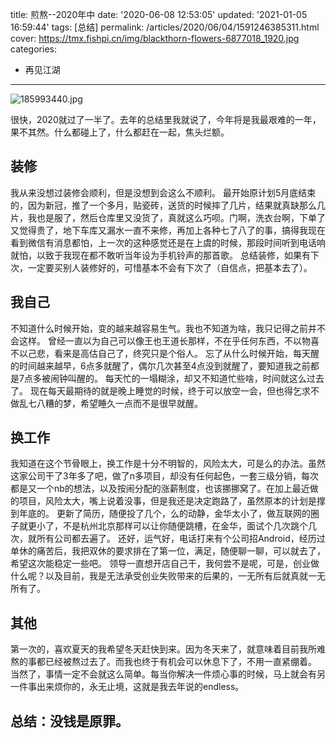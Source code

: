 title: 煎熬--2020年中
date: '2020-06-08 12:53:05'
updated: '2021-01-05 16:59:44'
tags: [总结]
permalink: /articles/2020/06/04/1591246385311.html
cover: https://tmx.fishpi.cn/img/blackthorn-flowers-6877018_1920.jpg
categories: 
- 再见江湖
---
![185993440.jpg](https://tmx.fishpi.cn/img/blackthorn-flowers-6877018_1920.jpg)

很快，2020就过了一半了。去年的总结里我就说了，今年将是我最艰难的一年，果不其然。什么都碰上了，什么都赶在一起，焦头烂额。

## 装修

我从来没想过装修会顺利，但是没想到会这么不顺利。
最开始原计划5月底结束的，因为新冠，推了一个多月，贴瓷砖，送货的时候摔了几片，结果就真缺那么几片，我也是服了，然后仓库里又没货了，真就这么巧呗。门啊，洗衣台啊，下单了又觉得贵了，地下车库又漏水一直不来修，再加上各种七了八了的事，搞得我现在看到微信有消息都怕，上一次的这种感觉还是在上虞的时候，那段时间听到电话响就怕，以致于我现在都不敢听当年设为手机铃声的那首歌。
总结装修，如果有下次，一定要买别人装修好的，可惜基本不会有下次了（自信点，把基本去了）。

## 我自己

不知道什么时候开始，变的越来越容易生气。我也不知道为啥，我只记得之前并不会这样。
曾经一直以为自己可以像王也王道长那样，不在乎任何东西，不以物喜不以己悲，看来是高估自己了，终究只是个俗人。
忘了从什么时候开始，每天醒的时间越来越早，6点多就醒了，偶尔几次甚至4点没到就醒了，要知道我之前都是7点多被闹钟叫醒的。
每天忙的一塌糊涂，却又不知道忙些啥，时间就这么过去了。
现在每天最期待的就是晚上睡觉的时候，终于可以放空一会，但也得乞求不做乱七八糟的梦，希望睡久一点而不是很早就醒。

## 换工作

我知道在这个节骨眼上，换工作是十分不明智的，风险太大，可是么的办法。虽然这家公司干了3年多了吧，做了n多项目，却没有任何起色，一套三级分销，每次都是又一个nb的想法，以及按闹分配的涨薪制度，也该挪挪窝了。在加上最近做的项目，风险太大，嘴上说着没事，但是我还是决定跑路了，虽然原本的计划是撑到年底的。
更新了简历，随便投了几个，么的动静，金华太小了，做互联网的圈子就更小了，不是杭州北京那样可以让你随便跳槽，在金华，面试个几次跳个几次，就所有公司都去遍了。
还好，运气好，电话打来有个公司招Android，经历过单休的痛苦后，我把双休的要求排在了第一位，满足，随便聊一聊，可以就去了，希望这次能稳定一些吧。
领导一直想开店自己干，我何尝不是呢，可是，创业做什么呢？以及目前，我是无法承受创业失败带来的后果的，一无所有后就真就一无所有了。

## 其他

第一次的，喜欢夏天的我希望冬天赶快到来。因为冬天来了，就意味着目前我所难熬的事都已经被熬过去了。而我也终于有机会可以休息下了，不用一直紧绷着。
当然了，事情一定不会就这么简单。每当你解决一件烦心事的时候，马上就会有另一件事出来烦你的，永无止境，这就是我去年说的endless。

## 总结：没钱是原罪。

